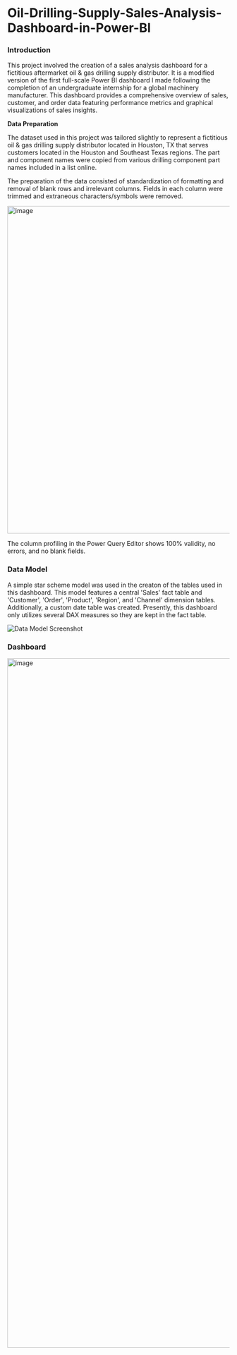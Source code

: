 # Oil-Drilling-Supply-Sales-Analysis-Dashboard-in-Power-BI

### Introduction

This project involved the creation of a sales analysis dashboard for a fictitious aftermarket oil & gas drilling supply distributor. It is a modified version of the first full-scale Power BI dashboard I made following the completion of an undergraduate internship for a global machinery manufacturer. This dashboard provides a comprehensive overview of sales, customer, and order data featuring performance metrics and graphical visualizations of sales insights.

**Data Preparation**

The dataset used in this project was tailored slightly to represent a fictitious oil & gas drilling supply distributor located in Houston, TX that serves customers located in the Houston and Southeast Texas regions. The part and component names were copied from various drilling component part names included in a list online. 

The preparation of the data consisted of standardization of formatting and removal of blank rows and irrelevant columns. Fields in each column were trimmed and extraneous characters/symbols were removed. 

<img width="743" alt="image" src="https://github.com/rcfrazier127/Oil-Drilling-Supply-Sales-Dashboard-Power-BI/assets/63532077/48368b98-71c4-45d9-9e39-4bdbc231bdac">

The column profiling in the Power Query Editor shows 100% validity, no errors, and no blank fields.

### Data Model

A simple star scheme model was used in the creaton of the tables used in this dashboard. This model features a central 'Sales' fact table and 'Customer', 'Order', 'Product', 'Region', and 'Channel' dimension tables. Additionally, a custom date table was created. Presently, this dashboard only utilizes several DAX measures so they are kept in the fact table.

![Data Model Screenshot](https://github.com/rcfrazier127/Sales-Analysis-Dashboard-Power-BI/assets/63532077/24312a2a-472d-45df-b389-6df88ecb926b)

### Dashboard



<img width="1564" alt="image" src="https://github.com/rcfrazier127/Oil-Drilling-Supply-Sales-Dashboard-Power-BI/assets/63532077/b4d0f085-9fa6-4bf5-a616-9f3d1a2978f8">
